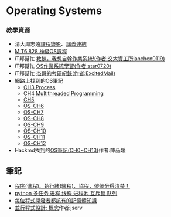 # Operating Systems

### 教學資源
- 清大周志遠[課程錄影](https://www.youtube.com/playlist?list=PLS0SUwlYe8czigQPzgJTH2rJtwm0LXvDX)、[講義連結](https://ocw.nthu.edu.tw/ocw/index.php?page=course_news_content&cid=141&id=999)
- [MIT6.828 神級OS課程](https://zhuanlan.zhihu.com/p/74028717)
- iT邦幫忙 [教練，我想自幹作業系統!(作者:交大資工所ianchen0119)](https://ithelp.ithome.com.tw/articles/10274457)
- iT邦幫忙 [OS作業系統學習(作者:star0720)](https://ithelp.ithome.com.tw/users/20112132/ironman/1884)
- iT邦幫忙 [杰哥的考研紀錄(作者:ExcitedMail)](https://ithelp.ithome.com.tw/users/20140125/ironman/3945?page=1)
- 網路上找到的OS筆記
  - [CH3 Process](https://hackmd.io/@Chang-Chia-Chi/OS-CH3)
  - [CH4 Multithreaded Programming](https://hackmd.io/@Chang-Chia-Chi/OS-CH4)
  - [CH5 ](https://hackmd.io/@Chang-Chia-Chi/OS-CH5)
  - [OS-CH6](https://hackmd.io/@Chang-Chia-Chi/OS-CH6)
  - [OS-CH7](https://hackmd.io/@Chang-Chia-Chi/OS-CH7)
  - [OS-CH8](https://hackmd.io/@Chang-Chia-Chi/OS-CH8)
  - [OS-CH9](https://hackmd.io/@Chang-Chia-Chi/OS-CH9)
  - [OS-CH10](https://hackmd.io/@Chang-Chia-Chi/OS-CH10)
  - [OS-CH11](https://hackmd.io/@Chang-Chia-Chi/OS-CH11)
  - [OS-CH12](https://hackmd.io/@Chang-Chia-Chi/OS-CH12)
- Hackmd找到的[OS筆記(CH0~CH13)](https://hackmd.io/@Pl-eQT9CQaS0jhExKqL8_w/BkhOSR4jW/https%3A%2F%2Fhackmd.io%2Fs%2FS14A_CVjW)作者:陳品媛


## 筆記
- [程序(進程)、執行緒(線程)、協程，傻傻分得清楚！](https://oldmo860617.medium.com/%E9%80%B2%E7%A8%8B-%E7%B7%9A%E7%A8%8B-%E5%8D%94%E7%A8%8B-%E5%82%BB%E5%82%BB%E5%88%86%E5%BE%97%E6%B8%85%E6%A5%9A-a09b95bd68dd)
- [python 多任务 进程 线程 进程池 互斥锁 队列](https://www.bilibili.com/video/BV1FS4y1v7CW/)
- [每位程式開發者都該有的記憶體知識](https://sysprog21.github.io/cpumemory-zhtw/)
- [並行程式設計: 概念](https://hackmd.io/@sysprog/concurrency-concepts)作者:jserv
